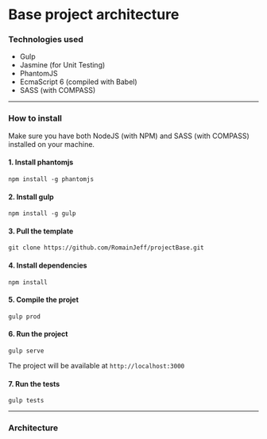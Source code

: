 # Base project architecture

### Technologies used
- Gulp
- Jasmine (for Unit Testing)
- PhantomJS
- EcmaScript 6 (compiled with Babel)
- SASS (with COMPASS)

----------------------------------------

### How to install
Make sure you have both NodeJS (with NPM) and SASS (with COMPASS) installed on your machine.

#### 1. Install phantomjs
```
npm install -g phantomjs
```

#### 2. Install gulp
```
npm install -g gulp
```

#### 3. Pull the template
```
git clone https://github.com/RomainJeff/projectBase.git
```

#### 4. Install dependencies
```
npm install
```

#### 5. Compile the projet
```
gulp prod
```

#### 6. Run the project
```
gulp serve
```
The project will be available at `http://localhost:3000`


#### 7. Run the tests
```
gulp tests
```

----------------------------------------

### Architecture

